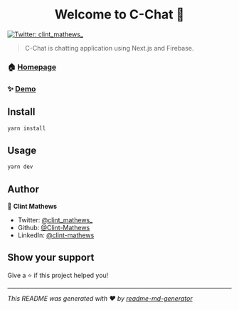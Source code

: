 <h1 align="center">Welcome to C-Chat 👋</h1>
<p>
  <a href="https://twitter.com/clint_mathews_" target="_blank">
    <img alt="Twitter: clint_mathews_" src="https://img.shields.io/twitter/follow/clint_mathews_.svg?style=social" />
  </a>
</p>

> C-Chat is chatting application using Next.js and Firebase.

### 🏠 [Homepage](https://c-chat.vercel.app/)

### ✨ [Demo](https://c-chat.vercel.app/)

## Install

```sh
yarn install
```

## Usage

```sh
yarn dev
```

## Author

👤 **Clint Mathews**

* Twitter: [@clint\_mathews\_](https://twitter.com/clint\_mathews\_)
* Github: [@Clint-Mathews](https://github.com/Clint-Mathews)
* LinkedIn: [@clint-mathews](https://linkedin.com/in/clint-mathews)

## Show your support

Give a ⭐️ if this project helped you!

***
_This README was generated with ❤️ by [readme-md-generator](https://github.com/kefranabg/readme-md-generator)_
